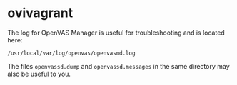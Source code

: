 ovivagrant
==========
The log for OpenVAS Manager is useful for troubleshooting and is located here:

```
/usr/local/var/log/openvas/openvasmd.log
```

The files `openvassd.dump` and `openvassd.messages` in the same directory may also be useful to you.

